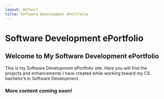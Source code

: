 ```yaml
---
layout: default
title: Software Development ePortfolio
---
```


# Software Development ePortfolio

## Welcome to My Software Development ePortfolio

This is my Software Development ePortfolio site. Here you will find the projects and enhancements I have created while working toward my CS bachelor’s in Software Development.

### **More content coming soon!**
